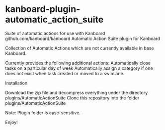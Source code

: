 # kanboard-plugin-automatic_action_suite
Suite of automatic actions for use with Kanboard github.com/kanboard/kanboard
Automatic Action Suite plugin for Kanboard

Collection of Automatic Actions which are not currently available in base Kanboard.

Currently provides the following additional actions:
Automatically close tasks on a particular day of week
Automatically assign a category if one does not exist when task created or moved to a swimlane.

Installation

Download the zip file and decompress everything under the directory plugins/AutomaticActionSuite
Clone this repository into the folder plugins/AutomaticActionSuite


Note: Plugin folder is case-sensitive.

Enjoy!
